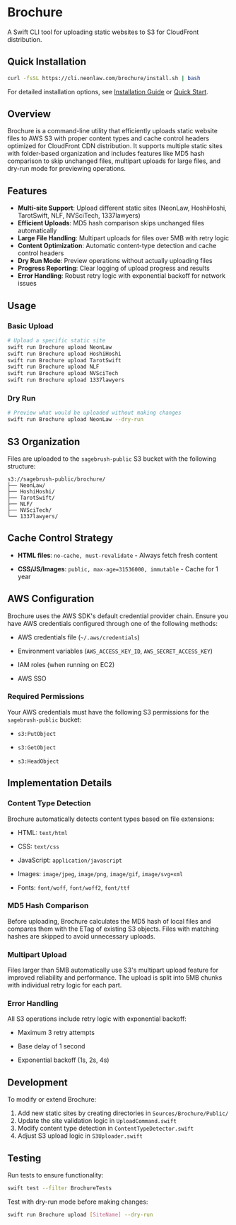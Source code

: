 # Brochure

A Swift CLI tool for uploading static websites to S3 for CloudFront distribution.

## Quick Installation

```bash
curl -fsSL https://cli.neonlaw.com/brochure/install.sh | bash
```

For detailed installation options, see [Installation Guide](../../Documentation/BrochureCLI/INSTALLATION.md) or [Quick Start](../../Documentation/BrochureCLI/QUICKSTART.md).

## Overview

Brochure is a command-line utility that efficiently uploads static website files to AWS S3 with proper content types
and cache control headers optimized for CloudFront CDN distribution. It supports multiple static sites with
folder-based organization and includes features like MD5 hash comparison to skip unchanged files, multipart uploads
for large files, and dry-run mode for previewing operations.

## Features

- **Multi-site Support**: Upload different static sites (NeonLaw, HoshiHoshi, TarotSwift, NLF, NVSciTech, 1337lawyers)
- **Efficient Uploads**: MD5 hash comparison skips unchanged files automatically
- **Large File Handling**: Multipart uploads for files over 5MB with retry logic
- **Content Optimization**: Automatic content-type detection and cache control headers
- **Dry Run Mode**: Preview operations without actually uploading files
- **Progress Reporting**: Clear logging of upload progress and results
- **Error Handling**: Robust retry logic with exponential backoff for network issues

## Usage

### Basic Upload

```bash
# Upload a specific static site
swift run Brochure upload NeonLaw
swift run Brochure upload HoshiHoshi
swift run Brochure upload TarotSwift
swift run Brochure upload NLF
swift run Brochure upload NVSciTech
swift run Brochure upload 1337lawyers
```

### Dry Run

```bash
# Preview what would be uploaded without making changes
swift run Brochure upload NeonLaw --dry-run
```

## S3 Organization

Files are uploaded to the `sagebrush-public` S3 bucket with the following structure:

```text
s3://sagebrush-public/brochure/
├── NeonLaw/
├── HoshiHoshi/
├── TarotSwift/
├── NLF/
├── NVSciTech/
└── 1337lawyers/
```

## Cache Control Strategy

- **HTML files**: `no-cache, must-revalidate` - Always fetch fresh content

- **CSS/JS/Images**: `public, max-age=31536000, immutable` - Cache for 1 year

## AWS Configuration

Brochure uses the AWS SDK's default credential provider chain. Ensure you have AWS credentials configured through one
of the following methods:

- AWS credentials file (`~/.aws/credentials`)

- Environment variables (`AWS_ACCESS_KEY_ID`, `AWS_SECRET_ACCESS_KEY`)

- IAM roles (when running on EC2)

- AWS SSO

### Required Permissions

Your AWS credentials must have the following S3 permissions for the `sagebrush-public` bucket:

- `s3:PutObject`

- `s3:GetObject`

- `s3:HeadObject`

## Implementation Details

### Content Type Detection

Brochure automatically detects content types based on file extensions:

- HTML: `text/html`

- CSS: `text/css`

- JavaScript: `application/javascript`

- Images: `image/jpeg`, `image/png`, `image/gif`, `image/svg+xml`

- Fonts: `font/woff`, `font/woff2`, `font/ttf`

### MD5 Hash Comparison

Before uploading, Brochure calculates the MD5 hash of local files and compares them with the ETag of existing S3
objects. Files with matching hashes are skipped to avoid unnecessary uploads.

### Multipart Upload

Files larger than 5MB automatically use S3's multipart upload feature for improved reliability and performance. The
upload is split into 5MB chunks with individual retry logic for each part.

### Error Handling

All S3 operations include retry logic with exponential backoff:

- Maximum 3 retry attempts

- Base delay of 1 second

- Exponential backoff (1s, 2s, 4s)

## Development

To modify or extend Brochure:

1. Add new static sites by creating directories in `Sources/Brochure/Public/`
2. Update the site validation logic in `UploadCommand.swift`
3. Modify content type detection in `ContentTypeDetector.swift`
4. Adjust S3 upload logic in `S3Uploader.swift`

## Testing

Run tests to ensure functionality:

```bash
swift test --filter BrochureTests
```

Test with dry-run mode before making changes:

```bash
swift run Brochure upload [SiteName] --dry-run
```
